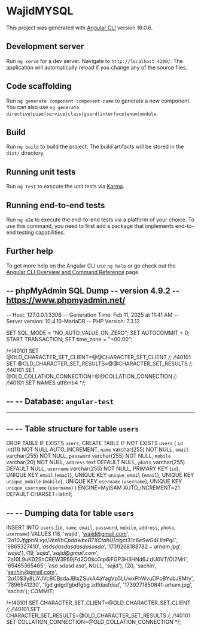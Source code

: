 # WajidMYSQL

This project was generated with [Angular CLI](https://github.com/angular/angular-cli) version 18.0.6.

## Development server

Run `ng serve` for a dev server. Navigate to `http://localhost:4200/`. The application will automatically reload if you change any of the source files.

## Code scaffolding

Run `ng generate component component-name` to generate a new component. You can also use `ng generate directive|pipe|service|class|guard|interface|enum|module`.

## Build

Run `ng build` to build the project. The build artifacts will be stored in the `dist/` directory.

## Running unit tests

Run `ng test` to execute the unit tests via [Karma](https://karma-runner.github.io).

## Running end-to-end tests

Run `ng e2e` to execute the end-to-end tests via a platform of your choice. To use this command, you need to first add a package that implements end-to-end testing capabilities.

## Further help

To get more help on the Angular CLI use `ng help` or go check out the [Angular CLI Overview and Command Reference](https://angular.dev/tools/cli) page.

-- phpMyAdmin SQL Dump
-- version 4.9.2
-- https://www.phpmyadmin.net/
--
-- Host: 127.0.0.1:3306
-- Generation Time: Feb 11, 2025 at 11:41 AM
-- Server version: 10.4.10-MariaDB
-- PHP Version: 7.3.12


SET SQL_MODE = "NO_AUTO_VALUE_ON_ZERO";
SET AUTOCOMMIT = 0;
START TRANSACTION;
SET time_zone = "+00:00";




/*!40101 SET @OLD_CHARACTER_SET_CLIENT=@@CHARACTER_SET_CLIENT */;
/*!40101 SET @OLD_CHARACTER_SET_RESULTS=@@CHARACTER_SET_RESULTS */;
/*!40101 SET @OLD_COLLATION_CONNECTION=@@COLLATION_CONNECTION */;
/*!40101 SET NAMES utf8mb4 */;


--
-- Database: `angular-test`
--


-- --------------------------------------------------------


--
-- Table structure for table `users`
--


DROP TABLE IF EXISTS `users`;
CREATE TABLE IF NOT EXISTS `users` (
  `id` int(11) NOT NULL AUTO_INCREMENT,
  `name` varchar(255) NOT NULL,
  `email` varchar(255) NOT NULL,
  `password` varchar(255) NOT NULL,
  `mobile` varchar(20) NOT NULL,
  `address` text DEFAULT NULL,
  `photo` varchar(255) DEFAULT NULL,
  `username` varchar(255) NOT NULL,
  PRIMARY KEY (`id`),
  UNIQUE KEY `email` (`email`),
  UNIQUE KEY `unique_email` (`email`),
  UNIQUE KEY `unique_mobile` (`mobile`),
  UNIQUE KEY `username` (`username`),
  UNIQUE KEY `unique_username` (`username`)
) ENGINE=MyISAM AUTO_INCREMENT=21 DEFAULT CHARSET=latin1;


--
-- Dumping data for table `users`
--


INSERT INTO `users` (`id`, `name`, `email`, `password`, `mobile`, `address`, `photo`, `username`) VALUES
(18, 'wajid', 'wajid@gmail.com', '$2a$10$JfgphN.vy//WxKhCpddwbeB7XCtahU/clgct31c6eSwG4LlIaPqI.', '9865327410', 'asds dasdasd asda sasda', '1739268188782-arham.jpg', 'wajid'),
(19, 'sajid', 'sajid@gmail.com', '$2a$10$L9uK02ShCREW3E69jFd2OOkcGtp6iFGP3H3HNd6J.dU0VT/Ol2Mri', '65465365465', 'asd sdasd asd', NULL, 'sajid'),
(20, 'sachin', 'sachin@gmail.com', '$2a$10$3y8LiYJVcBCBsdaJBlxZSukA4aYagVp5LUwxPhWvuDPoBYubJ8M/y', '7896541230', 'fgd gdgdfgbdfgbg zdfdasfdsd', '1739271850841-arham.jpg', 'sachin');
COMMIT;


/*!40101 SET CHARACTER_SET_CLIENT=@OLD_CHARACTER_SET_CLIENT */;
/*!40101 SET CHARACTER_SET_RESULTS=@OLD_CHARACTER_SET_RESULTS */;
/*!40101 SET COLLATION_CONNECTION=@OLD_COLLATION_CONNECTION */;



